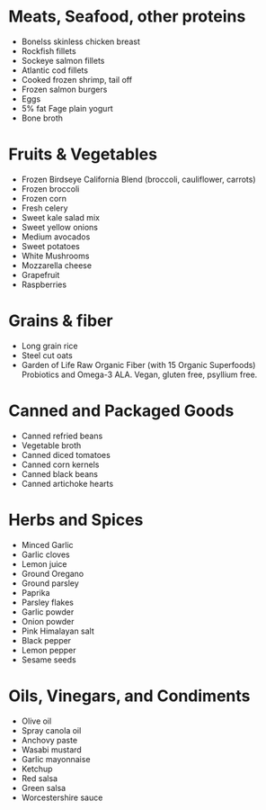 # Meats, Seafood, other proteins
- Bonelss skinless chicken breast
- Rockfish fillets
- Sockeye salmon fillets
- Atlantic cod fillets
- Cooked frozen shrimp, tail off
- Frozen salmon burgers
- Eggs
- 5% fat Fage plain yogurt
- Bone broth

# Fruits & Vegetables
- Frozen Birdseye California Blend (broccoli, cauliflower, carrots)
- Frozen broccoli
- Frozen corn
- Fresh celery
- Sweet kale salad mix
- Sweet yellow onions
- Medium avocados
- Sweet potatoes
- White Mushrooms
- Mozzarella cheese
- Grapefruit
- Raspberries

# Grains & fiber 
- Long grain rice
- Steel cut oats
- Garden of Life Raw Organic Fiber (with 15 Organic Superfoods) Probiotics and Omega-3 ALA. Vegan, gluten free, psyllium free.

# Canned and Packaged Goods
- Canned refried beans
- Vegetable broth
- Canned diced tomatoes
- Canned corn kernels
- Canned black beans
- Canned artichoke hearts

# Herbs and Spices
- Minced Garlic
- Garlic cloves
- Lemon juice
- Ground Oregano
- Ground parsley
- Paprika
- Parsley flakes
- Garlic powder
- Onion powder
- Pink Himalayan salt
- Black pepper
- Lemon pepper
- Sesame seeds

# Oils, Vinegars, and Condiments
- Olive oil
- Spray canola oil
- Anchovy paste
- Wasabi mustard
- Garlic mayonnaise
- Ketchup
- Red salsa
- Green salsa
- Worcestershire sauce
